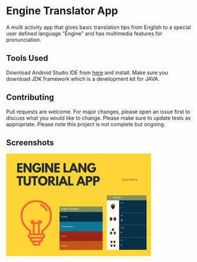# Engine Translator App

A multi activity app that gives basic translation tips from English to a special user defined language "Engine" and has multimedia features for pronunciation.

## Tools Used
Download Android Studio IDE from [here](https://developer.android.com/studio) and install. Make sure you download JDK framework which is a development kit for JAVA.



## Contributing
Pull requests are welcome. For major changes, please open an issue first to discuss what you would like to change. Please make sure to update tests as appropriate. Please note this project is not complete but ongoing.

## Screenshots
![](https://github.com/sujoyyyy/Engine-Translator-App/blob/main/ENGINE%20LANG%20TUTORIAL.png)
